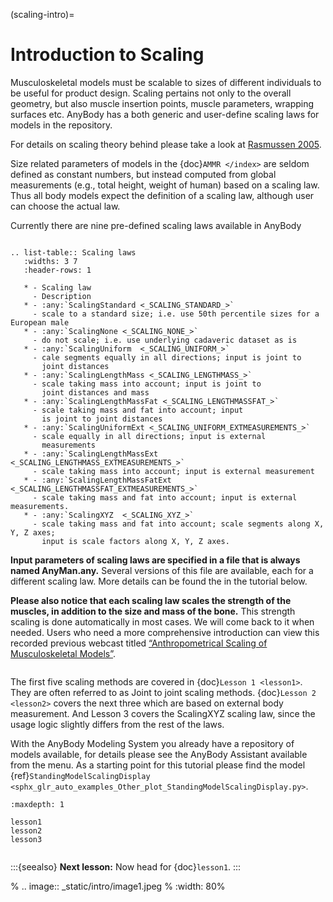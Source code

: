 (scaling-intro)=

# Introduction to Scaling

Musculoskeletal models must be scalable to sizes of different
individuals to be useful for product design. Scaling pertains not only to the overall geometry,
but also muscle insertion points, muscle parameters, wrapping
surfaces etc. AnyBody has a both generic and user-define scaling laws for models in the repository.

For details on scaling theory behind please take a look at [Rasmussen 2005](https://paperpile.com/shared/4znHWd).

Size related parameters of models in the {doc}`AMMR </index>`
are seldom defined as constant numbers, but instead computed from global measurements
(e.g., total height, weight of human) based on a scaling law. Thus all body models
expect the definition of a scaling law, although user can
choose the actual law.

Currently there are nine pre-defined scaling laws available in AnyBody

```{rubric} Scaling
```

```{eval-rst}
.. list-table:: Scaling laws
   :widths: 3 7
   :header-rows: 1

   * - Scaling law
     - Description
   * - :any:`ScalingStandard <_SCALING_STANDARD_>`
     - scale to a standard size; i.e. use 50th percentile sizes for a European male
   * - :any:`ScalingNone <_SCALING_NONE_>`
     - do not scale; i.e. use underlying cadaveric dataset as is
   * - :any:`ScalingUniform  <_SCALING_UNIFORM_>`
     - cale segments equally in all directions; input is joint to
       joint distances
   * - :any:`ScalingLengthMass <_SCALING_LENGTHMASS_>`
     - scale taking mass into account; input is joint to
       joint distances and mass
   * - :any:`ScalingLengthMassFat <_SCALING_LENGTHMASSFAT_>`
     - scale taking mass and fat into account; input
       is joint to joint distances
   * - :any:`ScalingUniformExt <_SCALING_UNIFORM_EXTMEASUREMENTS_>`
     - scale equally in all directions; input is external
       measurements
   * - :any:`ScalingLengthMassExt <_SCALING_LENGTHMASS_EXTMEASUREMENTS_>`
     - scale taking mass into account; input is external measurement
   * - :any:`ScalingLengthMassFatExt  <_SCALING_LENGTHMASSFAT_EXTMEASUREMENTS_>`
     - scale taking mass and fat into account; input is external measurements.
   * - :any:`ScalingXYZ  <_SCALING_XYZ_>`
     - scale taking mass and fat into account; scale segments along X, Y, Z axes;
       input is scale factors along X, Y, Z axes.
```

**Input parameters of scaling laws are specified in a file that is always named
AnyMan.any.** Several versions of this file are available, each for a different scaling law.
More details can be found the in the tutorial below.

**Please also notice that each scaling law scales the strength of the
muscles, in addition to the size and mass of the bone.** This strength
scaling is done automatically in most cases. We will come back to it
when needed. Users who need a more comprehensive introduction can view
this recorded previous webcast titled [“Anthropometrical Scaling of
Musculoskeletal
Models”](http://www.anybodytech.com/downloads/documentation/#20090319).

```{rubric} Tutorial
```

The first five scaling methods are covered in {doc}`Lesson 1 <lesson1>`. They are often
referred to as Joint to joint scaling methods. {doc}`Lesson 2 <lesson2>` covers the
next three which are based on external body measurement. And Lesson 3 covers
the ScalingXYZ scaling law, since the usage logic slightly differs from
the rest of the laws.

With the AnyBody Modeling System you already have a repository of models
available, for details please see the AnyBody Assistant available from
the menu. As a starting point for this tutorial please find the model
{ref}`StandingModelScalingDisplay <sphx_glr_auto_examples_Other_plot_StandingModelScalingDisplay.py>`.

```{toctree}
:maxdepth: 1

lesson1
lesson2
lesson3
```

```{rst-class} without-title
```

:::{seealso}
**Next lesson:** Now head for {doc}`lesson1`.
:::

% ..  image:: _static/intro/image1.jpeg
%     :width: 80%
